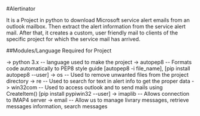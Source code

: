 
#Alertinator

It is a Project in python to download Microsoft service alert emails from an outlook mailbox.
Then extract the alert information from the service alert mail. After that, it creates a custom,
user friendly mail to clients of the specific project for which the service mail has arrived.

 
 ##Modules/Language Required for Project

-> python 3.x -- language used to make the project
-> autopep8   -- Formats code automatically to PEP8 style guide		[autopep8 -i file_name], [pip install autopep8 --user]
-> os         -- Used to remove unwanted files from the project directory
-> re         -- Used to search for text in alert info to get the proper data
-> win32com   -- Used to access outlook and to send mails using CreateItem() [pip install pypiwin32 --user]
-> imaplib    -- Allows connection to IMAP4 server 
-> email      -- Allow us to manage livrary messages, retrieve messages information, search messages 

